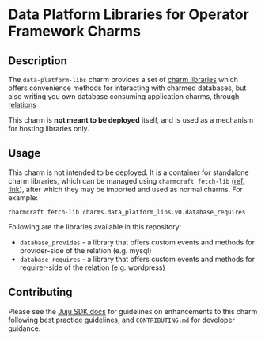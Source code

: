 # Data Platform Libraries for Operator Framework Charms

## Description

The `data-platform-libs` charm provides a set of [charm libraries] which offers
convenience methods for interacting with charmed databases, but also writing you
own database consuming application charms, through [relations]

This charm is **not meant to be deployed** itself, and is used as a mechanism
for hosting libraries only.

## Usage

This charm is not intended to be deployed. It is a container for standalone charm libraries, which can be managed using `charmcraft fetch-lib` ([ref.
link](https://discourse.charmhub.io/t/how-to-find-and-use-a-charm-library/5780)), after which they may be imported and used as normal charms. For example: 

`charmcraft fetch-lib charms.data_platform_libs.v0.database_requires`

Following are the libraries available in this repository: 

- `database_provides` - a library that offers custom events and methods for
  provider-side of the relation (e.g. mysql)
- `database_requires` - a library that offers custom events and methods for
  requirer-side of the relation (e.g. wordpress)

## Contributing

Please see the [Juju SDK docs](https://juju.is/docs/sdk) for guidelines on enhancements to this
charm following best practice guidelines, and `CONTRIBUTING.md` for developer guidance.

[charm libraries]: https://juju.is/docs/sdk/libraries
[relations]: https://juju.is/docs/sdk/relations
<!--TODO: Add charmhub links to the libraries pages  -->